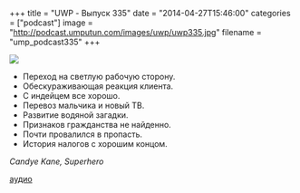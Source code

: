 +++
title = "UWP - Выпуск 335"
date = "2014-04-27T15:46:00"
categories = ["podcast"]
image = "http://podcast.umputun.com/images/uwp/uwp335.jpg"
filename = "ump_podcast335"
+++

![](https://podcast.umputun.com/images/uwp/uwp335.jpg)

- Переход на светлую рабочую сторону.
- Обескураживающая реакция клиента.
- С индейцем все хорошо.
- Перевоз мальчика и новый ТВ.
- Развитие водяной загадки.
- Признаков гражданства не найденно.
- Почти провалился в пропасть.
- История налогов с хорошим концом.

_Candye Kane, Superhero_

[аудио](https://podcast.umputun.com/media/ump_podcast335.mp3)

<audio src="https://podcast.umputun.com/media/ump_podcast335.mp3" preload="none"></audio>